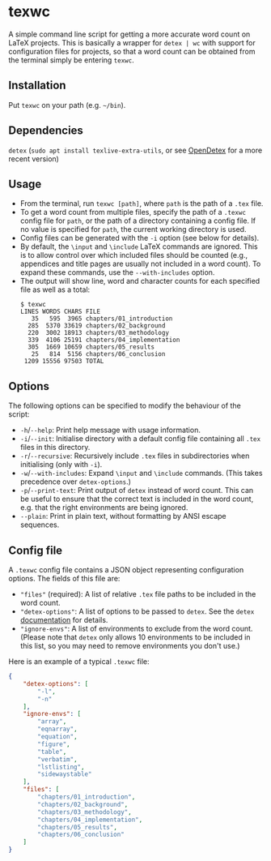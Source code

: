 # texwc
A simple command line script for getting a more accurate word count on LaTeX projects. This is basically a wrapper for `detex | wc` with support for configuration files for projects, so that a word count can be obtained from the terminal simply be entering `texwc`.

## Installation
Put `texwc` on your path (e.g. `~/bin`).

## Dependencies
`detex` (`sudo apt install texlive-extra-utils`, or see [OpenDetex](https://github.com/yjkimjunior/opendetex) for a more recent version)

## Usage
* From the terminal, run `texwc [path]`, where `path` is the path of a `.tex` file.
* To get a word count from multiple files, specify the path of a `.texwc` config file for `path`, or the path of a directory containing a config file. If no value is specified for `path`, the current working directory is used.
* Config files can be generated with the `-i` option (see below for details).
* By default, the `\input` and `\include` LaTeX commands are ignored. This is to allow control over which included files should be counted (e.g., appendices and title pages are usually not included in a word count). To expand these commands, use the `--with-includes` option.
* The output will show line, word and character counts for each specified file as well as a total:
  ```
  $ texwc
  LINES WORDS CHARS FILE
     35   595  3965 chapters/01_introduction
    285  5370 33619 chapters/02_background
    220  3002 18913 chapters/03_methodology
    339  4106 25191 chapters/04_implementation
    305  1669 10659 chapters/05_results
     25   814  5156 chapters/06_conclusion
   1209 15556 97503 TOTAL
  ```

## Options
The following options can be specified to modify the behaviour of the script:
* `-h`/`--help`: Print help message with usage information.
* `-i`/`--init`: Initialise directory with a default config file containing all `.tex` files in this directory.
* `-r`/`--recursive`: Recursively include `.tex` files in subdirectories when initialising (only with `-i`).
* `-w`/`--with-includes`: Expand `\input` and `\include` commands. (This takes precedence over `detex-options`.)
* `-p`/`--print-text`: Print output of `detex` instead of word count. This can be useful to ensure that the correct text is included in the word count, e.g. that the right environments are being ignored.
* `--plain`: Print in plain text, without formatting by ANSI escape sequences.

## Config file
A `.texwc` config file contains a JSON object representing configuration options. The fields of this file are:
* `"files"` (required): A list of relative `.tex` file paths to be included in the word count.
* `"detex-options"`: A list of options to be passed to `detex`. See the `detex` [documentation](https://www.systutorials.com/docs/linux/man/1-detex/) for details.
* `"ignore-envs"`: A list of environments to exclude from the word count. (Please note that `detex` only allows 10 environments to be included in this list, so you may need to remove environments you don't use.)

Here is an example of a typical `.texwc` file:
```json
{
    "detex-options": [
        "-l",
        "-n"
    ],
    "ignore-envs": [
        "array",
        "eqnarray",
        "equation",
        "figure",
        "table",
        "verbatim",
        "lstlisting",
        "sidewaystable"
    ],
    "files": [
        "chapters/01_introduction",
        "chapters/02_background",
        "chapters/03_methodology",
        "chapters/04_implementation",
        "chapters/05_results",
        "chapters/06_conclusion"
    ]
}
```
